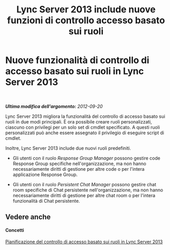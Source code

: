 ﻿---
title: "Lync Server 2013 include nuove funzioni di controllo accesso basato sui ruoli"
TOCTitle: Nuove funzionalità di controllo di accesso basato sui ruoli
ms:assetid: 22b4ac42-f234-4b86-bb0c-f20d476205fa
ms:mtpsurl: https://technet.microsoft.com/it-it/library/Gg398297(v=OCS.15)
ms:contentKeyID: 49299928
ms.date: 08/24/2015
mtps_version: v=OCS.15
ms.translationtype: HT
---

# Nuove funzionalità di controllo di accesso basato sui ruoli in Lync Server 2013

 

_**Ultima modifica dell'argomento:** 2012-09-20_

Lync Server 2013 migliora la funzionalità del controllo di accesso basato sui ruoli in due modi principali. È ora possibile creare ruoli personalizzati, ciascuno con privilegi per un solo set di cmdlet specificato. A questi ruoli personalizzati può anche essere assegnato il privilegio di eseguire script di cmdlet.

Inoltre, Lync Server 2013 include due nuovi ruoli predefiniti.

  - Gli utenti con il ruolo *Response Group Manager* possono gestire code Response Group specifiche nell'organizzazione, ma non hanno necessariamente diritti di gestione per altre code o per l'intera applicazione Response Group.

  - Gli utenti con il ruolo *Persistent Chat Manager* possono gestire chat room specifiche di Chat persistente nell'organizzazione, ma non hanno necessariamente diritti di gestione per altre chat room o per l'intera funzionalità di Chat persistente.

## Vedere anche

#### Concetti

[Pianificazione del controllo di accesso basato sui ruoli in Lync Server 2013](lync-server-2013-planning-for-role-based-access-control.md)

